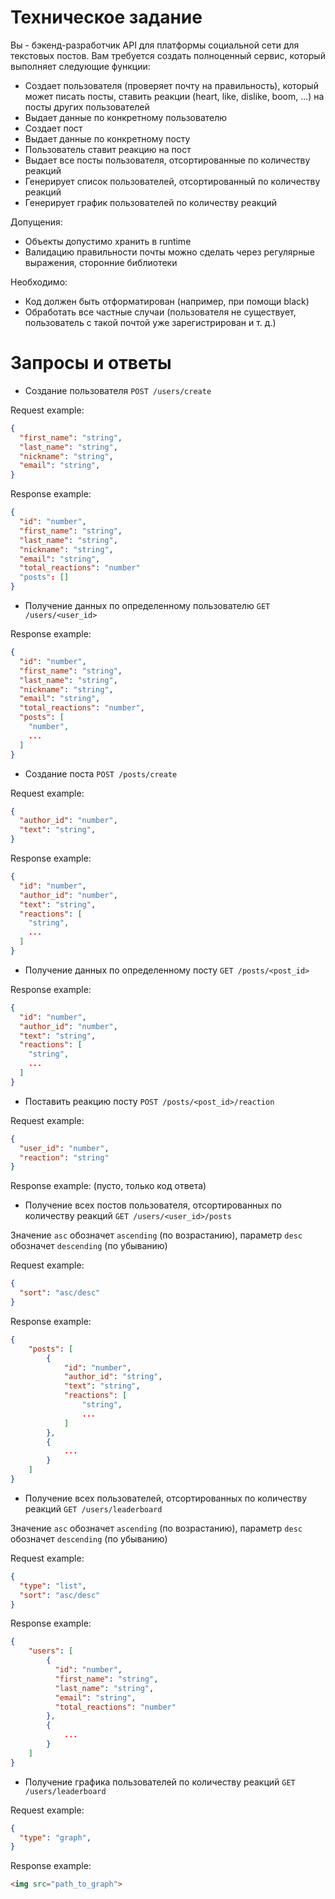 # Техническое задание

Вы - бэкенд-разработчик API для платформы социальной сети для текстовых постов. Вам требуется создать полноценный сервис, который выполняет следующие функции:

+ Создает пользователя (проверяет почту на правильность), который может писать посты, ставить реакции (heart, like, dislike, boom, ...) на посты других пользователей
+ Выдает данные по конкретному пользователю
+ Создает пост
+ Выдает данные по конкретному посту
+ Пользователь ставит реакцию на пост
+ Выдает все посты пользователя, отсортированные по количеству реакций
+ Генерирует список пользователей, отсортированный по количеству реакций
+ Генерирует график пользователей по количеству реакций

Допущения:

- Объекты допустимо хранить в runtime
- Валидацию правильности почты можно сделать через регулярные выражения, сторонние библиотеки

Необходимо:

- Код должен быть отформатирован (например, при помощи black)
- Обработать все частные случаи (пользователя не существует, пользователь с такой почтой уже зарегистрирован и т. д.)

# Запросы и ответы

- Создание пользователя `POST /users/create`

Request example:
```json
{
  "first_name": "string",
  "last_name": "string",
  "nickname": "string",
  "email": "string",
}
```

Response example:
```json
{
  "id": "number",
  "first_name": "string",
  "last_name": "string",
  "nickname": "string",
  "email": "string",
  "total_reactions": "number"
  "posts": []
}
```

- Получение данных по определенному пользователю `GET /users/<user_id>`

Response example:
```json
{
  "id": "number",
  "first_name": "string",
  "last_name": "string",
  "nickname": "string",
  "email": "string",
  "total_reactions": "number",
  "posts": [
    "number",
    ...
  ]
}
```

- Создание поста `POST /posts/create`

Request example:
```json
{
  "author_id": "number",
  "text": "string",
}
```

Response example:
```json
{
  "id": "number",
  "author_id": "number",
  "text": "string",
  "reactions": [
  	"string",
    ...
  ] 
}
```

- Получение данных по определенному посту `GET /posts/<post_id>`

Response example:
```json
{
  "id": "number",
  "author_id": "number",
  "text": "string",
  "reactions": [
  	"string",
    ...
  ] 
}
```

- Поставить реакцию посту `POST /posts/<post_id>/reaction`

Request example:
```json
{
  "user_id": "number",
  "reaction": "string"
}
```

Response example: (пусто, только код ответа)

- Получение всех постов пользователя, отсортированных по количеству реакций `GET /users/<user_id>/posts`

Значение `asc` обозначет `ascending` (по возрастанию), параметр `desc` обозначет `descending` (по убыванию)

Request example:
```json
{
  "sort": "asc/desc"
}
```

Response example:
```json
{
	"posts": [
    	{
  			"id": "number",
  			"author_id": "string",
  			"text": "string",
  			"reactions": [
  				"string",
    			...
  			] 
  		},
        {
        	...
        }
    ]
}
```

- Получение всех пользователей, отсортированных по количеству реакций `GET /users/leaderboard`

Значение `asc` обозначет `ascending` (по возрастанию), параметр `desc` обозначет `descending` (по убыванию)

Request example:
```json
{
  "type": "list",
  "sort": "asc/desc"
}
```

Response example:
```json
{
	"users": [
    	{
          "id": "number",
          "first_name": "string",
          "last_name": "string",
          "email": "string",
          "total_reactions": "number"
		},
        {
        	...
        }
    ]
}
```

- Получение графика пользователей по количеству реакций `GET /users/leaderboard`

Request example:
```json
{
  "type": "graph",
}
```

Response example:
```html
<img src="path_to_graph">
```